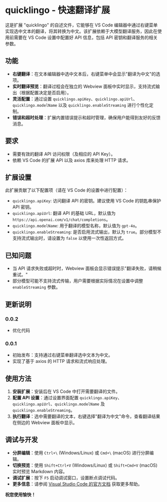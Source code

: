 # quicklingo - 快速翻译扩展

这是扩展 "quicklingo" 的自述文件，它能够在 VS Code 编辑器中通过右键菜单实现选中文本的翻译，将其转换为中文。该扩展依赖于大模型翻译服务，因此在使用前需要在 VS Code 设置中配置好 API 信息，包括 API 密钥和翻译服务的相关参数。

## 功能

- **右键翻译**：在文本编辑器中选中文本后，右键菜单中会显示"翻译为中文"的选项。
- **实时翻译预览**：翻译过程会在独立的 Webview 面板中实时显示，支持流式输出（根据配置决定是否启用）。
- **灵活配置**：通过设置 `quicklingo.apiKey`、`quicklingo.apiUrl`、`quicklingo.modelName` 以及 `quicklingo.enableStreaming` 进行个性化定制。
- **错误和超时处理**：扩展内置错误提示和超时管理，确保用户能得到友好的反馈消息。

## 要求

- 需要有效的翻译 API 访问权限（及相应的 API Key）。
- 依赖 VS Code 的扩展 API 以及 axios 库来处理 HTTP 请求。

## 扩展设置

此扩展贡献了以下配置项（请在 VS Code 的设置中进行配置）：

* `quicklingo.apiKey`: 访问翻译 API 的密钥。建议使用 VS Code 的钥匙串保护 API 密钥。
* `quicklingo.apiUrl`: 翻译 API 的基础 URL，默认值为 `https://api.openai.com/v1/chat/completions`。
* `quicklingo.modelName`: 用于翻译的模型名称，默认值为 `gpt-4o`。
* `quicklingo.enableStreaming`: 是否启用流式输出，默认为 `true`。部分模型不支持流式输出时，请设置为 `false` 以使用一次性返回方式。

## 已知问题

- 当 API 请求失败或超时时，Webview 面板会显示错误提示"翻译失败，请稍候重试。"
- 部分模型可能不支持流式传输，用户需要根据实际情况在设置中调整 `enableStreaming` 参数。

## 更新说明

### 0.0.2
- 优化代码

### 0.0.1
- 初始发布：支持通过右键菜单翻译选中文本为中文。
- 实现了基于 axios 的 HTTP 请求和流式响应处理。

## 使用方法

1. **安装扩展**：安装后在 VS Code 中打开需要翻译的文件。
2. **配置 API 设置**：通过设置界面配置 `quicklingo.apiKey`、`quicklingo.apiUrl`、`quicklingo.modelName` 及 `quicklingo.enableStreaming`。
3. **执行翻译**：选中需要翻译的文本，右键选择"翻译为中文"命令，查看翻译结果在侧边的 Webview 面板中显示。

## 调试与开发

- **分屏编辑**：使用 `Ctrl+\` (Windows/Linux) 或 `Cmd+\` (macOS) 进行分屏编辑。
- **切换预览**：使用 `Shift+Ctrl+V` (Windows/Linux) 或 `Shift+Cmd+V` (macOS) 实时预览 Markdown 内容。
- **调试扩展**：按下 `F5` 启动调试窗口，设置断点调试代码。
- **更多信息**：请参阅 [Visual Studio Code 的官方文档](https://code.visualstudio.com/docs) 获取更多帮助。

**祝您使用愉快！**